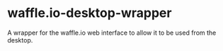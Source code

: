 # waffle.io-desktop-wrapper
A wrapper for the waffle.io web interface to allow it to be used from the desktop.
